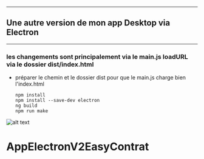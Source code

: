 ***

## Une autre version de mon app Desktop via Electron

***

### les changements sont principalement via le main.js loadURL via le dossier dist/index.html

* préparer le chemin et le dossier dist pour que le main.js charge bien l'index.html

      npm install
      npm install --save-dev electron
      ng build
      npm run make


![alt text](https://encrypted-tbn0.gstatic.com/images?q=tbn:ANd9GcRx_Wes5gHvyJRnooboklj-igWPKTx4xspmTg&usqp=CAU)
# AppElectronV2EasyContrat
